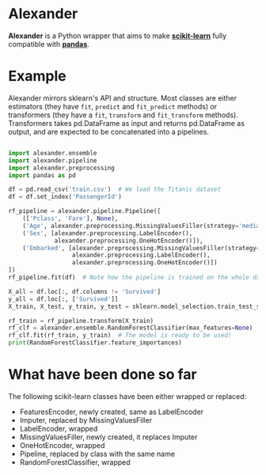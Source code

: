 # Alexander
**Alexander** is a Python wrapper that aims to make [**scikit-learn**](http://scikit-learn.org/) fully compatible with [**pandas**](http://pandas.pydata.org/pandas-docs/stable/index.html).

# Example
Alexander mirrors sklearn's API and structure. Most classes are either estimators (they have `fit`, `predict` and `fit_predict` methods) or transformers (they have a `fit`, `transform` and `fit_transform` methods). Transformers takes pd.DataFrame as input and returns pd.DataFrame as output, and are expected to be concatenated into a pipelines.

```python

import alexander.ensemble
import alexander.pipeline
import alexander.preprocessing
import pandas as pd

df = pd.read_csv('train.csv')  # We load the Titanic dataset
df = df.set_index('PassengerId')

rf_pipeline = alexander.pipeline.Pipeline([
    (['Pclass', 'Fare'], None),
    ('Age', alexander.preprocessing.MissingValuesFiller(strategy='median')),
    ('Sex', [alexander.preprocessing.LabelEncoder(),
             alexander.preprocessing.OneHotEncoder()]),
    ('Embarked', [alexander.preprocessing.MissingValuesFiller(strategy='most_frequent'),
                  alexander.preprocessing.LabelEncoder(),
                  alexander.preprocessing.OneHotEncoder()])
])
rf_pipeline.fit(df)  # Note how the pipeline is trained on the whole dataset

X_all = df.loc[:, df.columns != 'Survived']
y_all = df.loc[:, ['Survived']]
X_train, X_test, y_train, y_test = sklearn.model_selection.train_test_split(X_all, y_all, test_size=0.2))

rf_train = rf_pipeline.transform(X_train)
rf_clf = alexander.ensemble.RandomForestClassifier(max_features=None)
rf_clf.fit(rf_train, y_train)  # The model is ready to be used!
print(RandomForestClassifier.feature_importances)

```

# What have been done so far
The following scikit-learn classes have been either wrapped or replaced:

- FeaturesEncoder, newly created, same as LabelEncoder
- Imputer, replaced by MissingValuesFiller
- LabelEncoder, wrapped
- MissingValuesFiller, newly created, it replaces Imputer
- OneHotEncoder, wrapped
- Pipeline, replaced by class with the same name
- RandomForestClassifier, wrapped